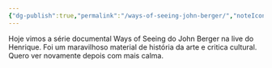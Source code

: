 ```yaml
---
{"dg-publish":true,"permalink":"/ways-of-seeing-john-berger/","noteIcon":""}
---
```


Hoje vimos a série documental Ways of Seeing do John Berger na live do Henrique.
Foi um maravilhoso material de história da arte e critica cultural. Quero ver novamente depois com mais calma.


